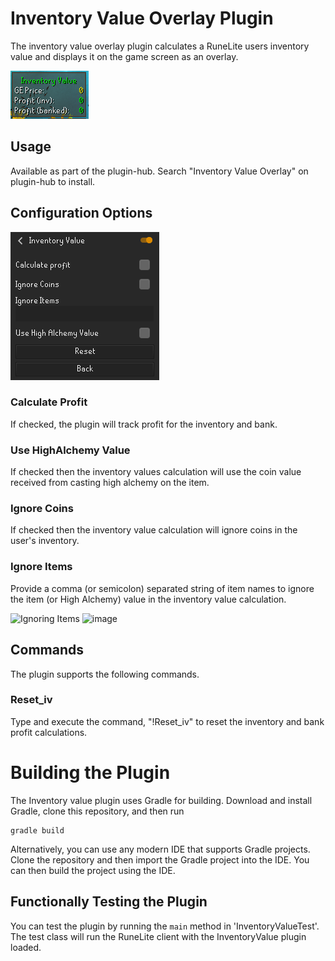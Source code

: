 # Inventory Value Overlay Plugin

The inventory value overlay plugin calculates a RuneLite users inventory value and displays it on the game screen as an overlay.
 
![Overlay ](https://raw.githubusercontent.com/wikiworm/InventoryValue/dev/screenshots/inventory_value_overlay.PNG "Overlay")

## Usage
Available as part of the plugin-hub. Search "Inventory Value Overlay" on plugin-hub to install.

## Configuration Options

![Configuration](https://raw.githubusercontent.com/wikiworm/InventoryValue/dev/screenshots/inventory_value_config.PNG "Configuration")

### Calculate Profit
If checked, the plugin will track profit for the inventory and bank.

### Use HighAlchemy Value
If checked then the inventory values calculation will use the coin value received from casting high alchemy on the item.

### Ignore Coins
If checked then the inventory value calculation will ignore coins in the user's inventory.

### Ignore Items
Provide a comma (or semicolon) separated string of item names to ignore the item (or High Alchemy) value in the inventory value calculation.

![Ignoring Items](https://user-images.githubusercontent.com/5294864/102701261-2b23ff00-4223-11eb-97c6-0ccc197d2896.png)
![image](https://user-images.githubusercontent.com/5294864/102736363-bcbe6a00-4312-11eb-8417-bf0d69f517ac.png)

## Commands
The plugin supports the following commands.

### Reset_iv
Type and execute the command, "!Reset_iv" to reset the inventory and bank profit calculations. 

# Building the Plugin

The Inventory value plugin uses Gradle for building. Download and install Gradle, clone this repository, and then run 
```
gradle build
```     

Alternatively, you can use any modern IDE that supports Gradle projects. Clone the repository and then import the Gradle project into the IDE. You can then build the project using the IDE. 

## Functionally Testing the Plugin

You can test the plugin by running the `main` method in 'InventoryValueTest'. The test class will run the RuneLite client with the InventoryValue plugin loaded.


